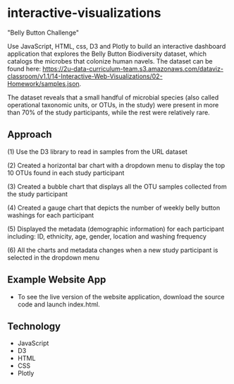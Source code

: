 # interactive-visualizations
"Belly Button Challenge"

Use JavaScript, HTML, css, D3 and Plotly to build an interactive dashboard application that explores the Belly Button Biodiversity dataset, which catalogs the microbes that colonize human navels.  The dataset can be found here: https://2u-data-curriculum-team.s3.amazonaws.com/dataviz-classroom/v1.1/14-Interactive-Web-Visualizations/02-Homework/samples.json.

The dataset reveals that a small handful of microbial species (also called operational taxonomic units, or OTUs, in the study) were present in more than 70% of the study participants, while the rest were relatively rare.

## Approach

(1) Use the D3 library to read in samples from the URL dataset

(2) Created a horizontal bar chart with a dropdown menu to display the top 10 OTUs found in each study participant

(3) Created a bubble chart that displays all the OTU samples collected from the study participant

(4) Created a gauge chart that depicts the number of weekly belly button washings for each participant

(5) Displayed the metadata (demographic information) for each participant including: ID, ethnicity, age, gender, location and washing frequency

(6) All the charts and metadata changes when a new study participant is selected in the dropdown menu
 
## Example Website App

- To see the live version of the website application, download the source code and launch index.html. 


## Technology
- JavaScript
- D3
- HTML
- CSS
- Plotly
